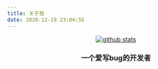 ```yaml
---
title: 关于我
date: 2020-12-19 23:04:55
---
```

<div align="center">
    <a href="https://github.com/186526"><img src='https://github-readme-stats.vercel.app/api?username=186526&hide_border=true' alt='github stats' /></a>
    <h3>一个爱写bug的开发者</h3>
</div>